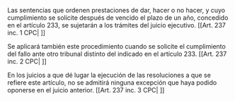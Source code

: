 Las sentencias que ordenen prestaciones de dar, hacer o no hacer, y cuyo cumplimiento se solicite después de vencido el plazo de un año, concedido en el artículo 233, se sujetarán a los trámites del juicio ejecutivo. [[Art. 237 inc. 1 CPC| ]]

Se aplicará también este procedimiento cuando se solicite el cumplimiento del fallo ante otro tribunal distinto del indicado en el artículo 233. [[Art. 237 inc. 2 CPC| ]]

En los juicios a que dé lugar la ejecución de las resoluciones a que se refiere este artículo, no se admitirá ninguna excepción que haya podido oponerse en el juicio anterior. [[Art. 237 inc. 3 CPC| ]]